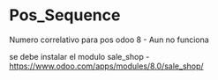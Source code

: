 # Pos_Sequence
Numero correlativo para pos odoo 8 - 
Aun no funciona

se debe instalar el modulo sale_shop - 
https://www.odoo.com/apps/modules/8.0/sale_shop/
